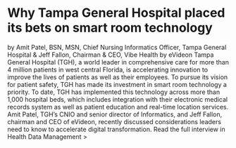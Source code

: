 # Why Tampa General Hospital placed its bets on smart room technology

by Amit Patel, BSN, MSN, Chief Nursing Informatics Officer, Tampa General Hospital & Jeff Fallon, Chairman & CEO, Vibe Health by eVideon
Tampa General Hospital (TGH), a world leader in comprehensive care for more than 4 million patients in west central Florida, is accelerating innovation to improve the lives of patients as well as their employees. To pursue its vision for patient safety, TGH has made its investment in smart room technology a priority.
To date, TGH has implemented this technology across more than 1,000 hospital beds, which includes integration with their electronic medical records system as well as patient education and real-time location services. Amit Patel, TGH’s CNIO and senior director of Informatics, and Jeff Fallon, chairman and CEO of eVideon, recently discussed considerations leaders need to know to accelerate digital transformation.
‍‍Read the full interview in Health Data Management >